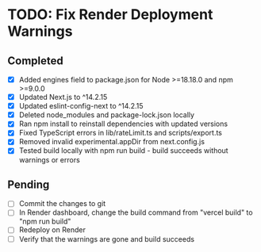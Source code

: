 # TODO: Fix Render Deployment Warnings

## Completed
- [x] Added engines field to package.json for Node >=18.18.0 and npm >=9.0.0
- [x] Updated Next.js to ^14.2.15
- [x] Updated eslint-config-next to ^14.2.15
- [x] Deleted node_modules and package-lock.json locally
- [x] Ran npm install to reinstall dependencies with updated versions
- [x] Fixed TypeScript errors in lib/rateLimit.ts and scripts/export.ts
- [x] Removed invalid experimental.appDir from next.config.js
- [x] Tested build locally with npm run build - build succeeds without warnings or errors

## Pending
- [ ] Commit the changes to git
- [ ] In Render dashboard, change the build command from "vercel build" to "npm run build"
- [ ] Redeploy on Render
- [ ] Verify that the warnings are gone and build succeeds
